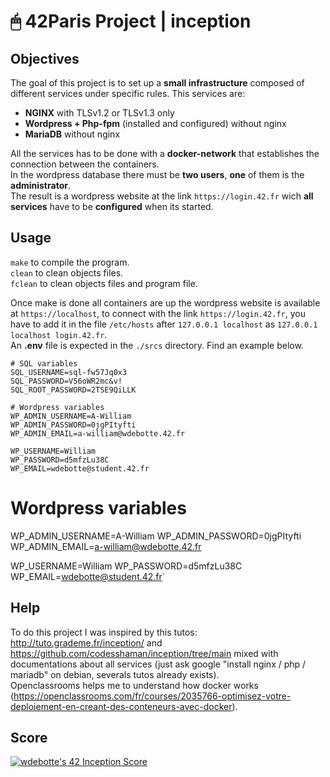 # 🖱 42Paris Project | inception

## Objectives

The goal of this project is to set up a **small infrastructure** composed of different services under specific rules. This services are:  
- **NGINX** with TLSv1.2 or TLSv1.3 only  
- **Wordpress + Php-fpm** (installed and configured) without nginx  
- **MariaDB** without nginx  

All the services has to be done with a **docker-network** that establishes the connection between the containers.  
In the wordpress database there must be **two users**, **one** of them is the **administrator**.  
The result is a wordpress website at the link `https://login.42.fr` wich **all services** have to be **configured** when its started.  

## Usage

`make` to compile the program.  
`clean` to clean objects files.  
`fclean` to clean objects files and program file.  

Once make is done all containers are up the wordpress website is available at `https://localhost`, to connect with the link `https://login.42.fr`, you have to add it in the file `/etc/hosts` after `127.0.0.1 localhost` as `127.0.0.1 localhost login.42.fr`.  
An **.env** file is expected in the `./srcs` directory. Find an example below.  

    # SQL variables
    SQL_USERNAME=sql-fw57Jq0x3
    SQL_PASSWORD=V56oWR2mc&v!
    SQL_ROOT_PASSWORD=2TSE9QiLLK
    
    # Wordpress variables
    WP_ADMIN_USERNAME=A-William
    WP_ADMIN_PASSWORD=0jgPItyfti
    WP_ADMIN_EMAIL=a-william@wdebotte.42.fr
    
    WP_USERNAME=William
    WP_PASSWORD=d5mfzLu38C
    WP_EMAIL=wdebotte@student.42.fr

# Wordpress variables
WP_ADMIN_USERNAME=A-William
WP_ADMIN_PASSWORD=0jgPItyfti
WP_ADMIN_EMAIL=a-william@wdebotte.42.fr

WP_USERNAME=William
WP_PASSWORD=d5mfzLu38C
WP_EMAIL=wdebotte@student.42.fr`

## Help

To do this project I was inspired by this tutos: http://tuto.grademe.fr/inception/ and https://github.com/codesshaman/inception/tree/main mixed with documentations about all services (just ask google "install nginx / php / mariadb" on debian, severals tutos already exists).  
Openclassrooms helps me to understand how docker works (https://openclassrooms.com/fr/courses/2035766-optimisez-votre-deploiement-en-creant-des-conteneurs-avec-docker).  

## Score

[![wdebotte's 42 Inception Score](https://badge42.vercel.app/api/v2/cl2zu1sil002509mf9zd91hy6/project/3056002)](https://github.com/JaeSeoKim/badge42)
